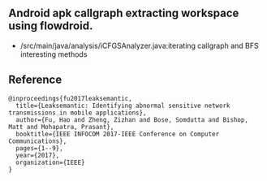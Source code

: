 ## Android apk callgraph extracting workspace using flowdroid.
* /src/main/java/analysis/iCFGSAnalyzer.java:iterating callgraph and BFS interesting methods
## Reference
```
@inproceedings{fu2017leaksemantic,
  title={Leaksemantic: Identifying abnormal sensitive network transmissions in mobile applications},
  author={Fu, Hao and Zheng, Zizhan and Bose, Somdutta and Bishop, Matt and Mohapatra, Prasant},
  booktitle={IEEE INFOCOM 2017-IEEE Conference on Computer Communications},
  pages={1--9},
  year={2017},
  organization={IEEE}
}
```
